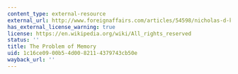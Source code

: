 ```yaml
---
content_type: external-resource
external_url: http://www.foreignaffairs.com/articles/54598/nicholas-d-kristof/the-problem-of-memory
has_external_license_warning: true
license: https://en.wikipedia.org/wiki/All_rights_reserved
status: ''
title: The Problem of Memory
uid: 1c16ce09-00b5-4d00-8211-4379743cb50e
wayback_url: ''
---
```

